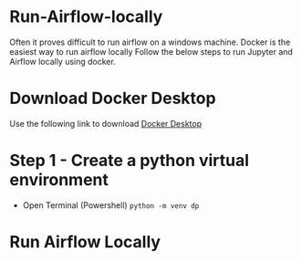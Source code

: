 # Run-Airflow-locally

Often it proves difficult to run airflow on a windows machine. Docker is the easiest way to run airflow locally
Follow the below steps to run Jupyter and Airflow locally using docker.

# Download Docker Desktop

Use the following link to download [Docker Desktop](https://docs.docker.com/desktop/install/windows-install/)

# Step 1 - Create a python virtual environment
- Open Terminal (Powershell)
`python -m venv dp`
# Run Airflow Locally

